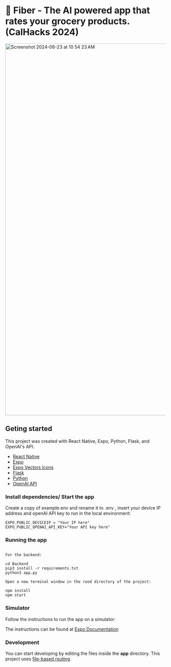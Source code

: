 # 🥑 Fiber - The AI powered app that rates your grocery products. (CalHacks 2024)

<img width="1165" alt="Screenshot 2024-06-23 at 10 54 23 AM" src="https://github.com/Smit2553/LiveLaughToasterBath/assets/153343039/0beea2e9-e32d-496a-9373-fae2c7e0fbdc">

## Geting started

This project was created with React Native, Expo, Python, Flask, and OpenAI's API.

- [React Native](https://reactnative.dev/)
- [Expo](https://expo.dev/)
- [Expo Vectors Icons](https://icons.expo.fyi/Index)
- [Flask](https://flask.palletsprojects.com/en/3.0.x/)
- [Python](https://www.python.org/)
- [OpenAI API](https://platform.openai.com/docs/overview)

### Install dependencies/ Start the app

Create a copy of example.env and rename it to .env , insert your device IP address and openAI API key to run in the local environment:

```
EXPO_PUBLIC_DEVICEIP = "Your IP here"
EXPO_PUBLIC_OPENAI_API_KEY="Your API key here"
```

### Running the app

```

For the backend:

cd Backend
pip3 install -r requirements.txt
python3 app.py

Open a new terminal window in the rood directory of the project:

npm install
npm start

```

### Simulator

Follow the instructions to run the app on a simulator:

The instructions can be found at [Expo Documentation](https://docs.expo.dev/get-started/set-up-your-environment/)

### Development

You can start developing by editing the files inside the **app** directory. This project uses [file-based routing](https://docs.expo.dev/router/introduction).

```

```
